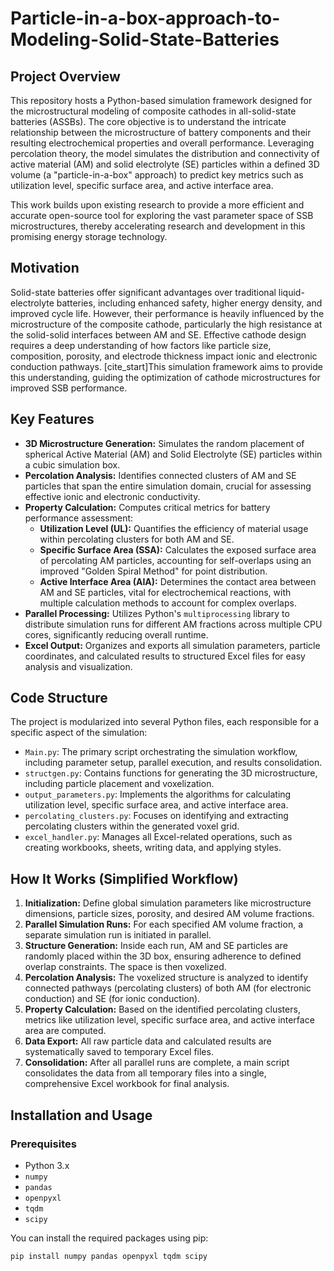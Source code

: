 # Particle-in-a-box-approach-to-Modeling-Solid-State-Batteries

## Project Overview

This repository hosts a Python-based simulation framework designed for the microstructural modeling of composite cathodes in all-solid-state batteries (ASSBs). The core objective is to understand the intricate relationship between the microstructure of battery components and their resulting electrochemical properties and overall performance. Leveraging percolation theory, the model simulates the distribution and connectivity of active material (AM) and solid electrolyte (SE) particles within a defined 3D volume (a "particle-in-a-box" approach) to predict key metrics such as utilization level, specific surface area, and active interface area.

This work builds upon existing research to provide a more efficient and accurate open-source tool for exploring the vast parameter space of SSB microstructures, thereby accelerating research and development in this promising energy storage technology.

## Motivation

Solid-state batteries offer significant advantages over traditional liquid-electrolyte batteries, including enhanced safety, higher energy density, and improved cycle life. However, their performance is heavily influenced by the microstructure of the composite cathode, particularly the high resistance at the solid-solid interfaces between AM and SE. Effective cathode design requires a deep understanding of how factors like particle size, composition, porosity, and electrode thickness impact ionic and electronic conduction pathways. [cite_start]This simulation framework aims to provide this understanding, guiding the optimization of cathode microstructures for improved SSB performance.
## Key Features

* **3D Microstructure Generation:** Simulates the random placement of spherical Active Material (AM) and Solid Electrolyte (SE) particles within a cubic simulation box.
* **Percolation Analysis:** Identifies connected clusters of AM and SE particles that span the entire simulation domain, crucial for assessing effective ionic and electronic conductivity.
* **Property Calculation:** Computes critical metrics for battery performance assessment:
    * **Utilization Level (UL):** Quantifies the efficiency of material usage within percolating clusters for both AM and SE.
    * **Specific Surface Area (SSA):** Calculates the exposed surface area of percolating AM particles, accounting for self-overlaps using an improved "Golden Spiral Method" for point distribution. 
    * **Active Interface Area (AIA):** Determines the contact area between AM and SE particles, vital for electrochemical reactions, with multiple calculation methods to account for complex overlaps.
* **Parallel Processing:** Utilizes Python's `multiprocessing` library to distribute simulation runs for different AM fractions across multiple CPU cores, significantly reducing overall runtime.
* **Excel Output:** Organizes and exports all simulation parameters, particle coordinates, and calculated results to structured Excel files for easy analysis and visualization.

## Code Structure

The project is modularized into several Python files, each responsible for a specific aspect of the simulation:

* `Main.py`: The primary script orchestrating the simulation workflow, including parameter setup, parallel execution, and results consolidation.
* `structgen.py`: Contains functions for generating the 3D microstructure, including particle placement and voxelization.
* `output_parameters.py`: Implements the algorithms for calculating utilization level, specific surface area, and active interface area.
* `percolating_clusters.py`: Focuses on identifying and extracting percolating clusters within the generated voxel grid.
* `excel_handler.py`: Manages all Excel-related operations, such as creating workbooks, sheets, writing data, and applying styles.

## How It Works (Simplified Workflow)

1.  **Initialization:** Define global simulation parameters like microstructure dimensions, particle sizes, porosity, and desired AM volume fractions.
2.  **Parallel Simulation Runs:** For each specified AM volume fraction, a separate simulation run is initiated in parallel.
3.  **Structure Generation:** Inside each run, AM and SE particles are randomly placed within the 3D box, ensuring adherence to defined overlap constraints. The space is then voxelized.
4.  **Percolation Analysis:** The voxelized structure is analyzed to identify connected pathways (percolating clusters) of both AM (for electronic conduction) and SE (for ionic conduction).
5.  **Property Calculation:** Based on the identified percolating clusters, metrics like utilization level, specific surface area, and active interface area are computed.
6.  **Data Export:** All raw particle data and calculated results are systematically saved to temporary Excel files.
7.  **Consolidation:** After all parallel runs are complete, a main script consolidates the data from all temporary files into a single, comprehensive Excel workbook for final analysis.

## Installation and Usage

### Prerequisites

* Python 3.x
* `numpy`
* `pandas`
* `openpyxl`
* `tqdm`
* `scipy`

You can install the required packages using pip:

```bash
pip install numpy pandas openpyxl tqdm scipy
